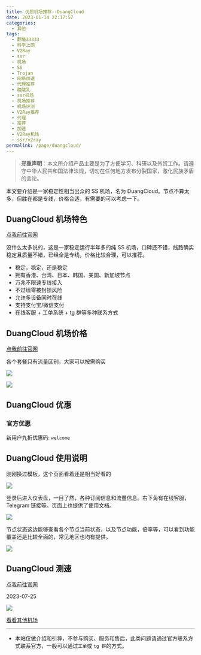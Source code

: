 ```yaml
---
title: 优质机场推荐--DuangCloud
date: 2023-01-14 22:17:57
categories:
  - 其他
tags:
  - 翻墙33333
  - 科学上网
  - V2Ray
  - ssr
  - 机场
  - SS
  - Trojan
  - 网络加速
  - 代理推荐
  - 酸酸乳
  - ssr机场
  - 机场推荐
  - 机场评测
  - V2Ray推荐
  - 代理
  - 推荐
  - 加速
  - V2Ray机场
  - ssr/v2ray
permalink: /page/duangcloud/
---
```


> **郑重声明**：本文所介绍产品主要是为了方便学习、科研以及外贸工作。请遵守中华人民共和国法律法规，切勿在任何地方发布分裂国家，激化民族矛盾的言论。

本文要介绍是一家稳定性相当出众的 SS 机场，名为 DuangCloud。节点不算太多，但胜在都是专线，价格合适，有需要的可以考虑一下。

## DuangCloud 机场特色

[点我前往官网](https://url.iszy.xyz/duangcloud)

没什么太多说的，这是一家稳定运行半年多的纯 SS 机场，口碑还不错，线路确实稳定且质量不错，已经全是专线，价格比较合理，可以推荐。

- 稳定，稳定，还是稳定
- 拥有香港、台湾、日本、韩国、美国、新加坡节点
- 万兆不限速专线接入
- 不过墙零被封锁风险
- 允许多设备同时在线
- 支持支付宝/微信支付
- 在线客服 + 工单系统 + tg 群等多种联系方式

## DuangCloud 机场价格

[点我前往官网](https://url.iszy.xyz/duangcloud)

各个套餐只有流量区别，大家可以按需购买

![](https://img.iszy.xyz/1710430015114.png)

![](https://img.iszy.xyz/1710430038747.png)

## DuangCloud 优惠

### 官方优惠

新用户九折优惠码: `welcome`

## DuangCloud 使用说明

刚刚换过模板，这个页面看着还是相当好看的

![](https://img.iszy.xyz/1710430807808.png)

登录后进入仪表盘，一目了然，各种订阅信息和流量信息。右下角有在线客服，Telegram 链接等。页面上也提供了使用文档。

![](https://img.iszy.xyz/1710430902657.png)

节点状态这边能够查看各个节点当前状态，以及节点功能，倍率等，可以看到功能覆盖还是比较全面的，常见地区也均有提供。

![](https://img.iszy.xyz/1710431004282.png)

## DuangCloud 测速

[点我前往官网](https://url.iszy.xyz/duangcloud)

2023-07-25

![](https://img.iszy.xyz/1679033837606.png)

[看看其他机场](/page/bgfw/)

---

- 本站仅做介绍和引荐，不参与购买、服务和售后，此类问题请通过官方联系方式联系官方，一般可以通过`工单`或 `tg 群`的方式。
